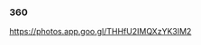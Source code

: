 ### 360




<script src="//360.vizor.io/scripts/embed.js" data-vizorurl="https://360.vizor.io/embed/v/dak1r" ></script>



https://photos.app.goo.gl/THHfU2IMQXzYK3IM2


